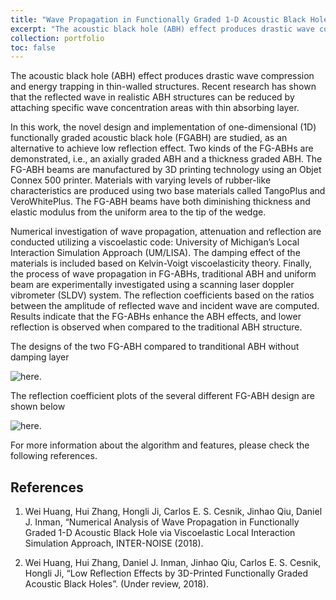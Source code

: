 ```yaml
---
title: "Wave Propagation in Functionally Graded 1-D Acoustic Black Hole via Viscoelastic Local Interaction Simulation Approach"
excerpt: "The acoustic black hole (ABH) effect produces drastic wave compression and energy trapping in thin-walled structures. Recent research has shown that the reflected wave in realistic ABH structures can be reduced by attaching specific wave concentration areas with thin absorbing layer."
collection: portfolio
toc: false
---
```


The acoustic black hole (ABH) effect produces drastic wave compression and energy trapping in thin-walled structures. Recent research has shown that the reflected wave in realistic ABH structures can be reduced by attaching specific wave concentration areas with thin absorbing layer.

In this work, the novel design and implementation of one-dimensional (1D) functionally graded acoustic black hole (FGABH) are studied, as an alternative to achieve low reflection effect. Two kinds of the FG-ABHs are demonstrated, i.e., an axially graded ABH and a thickness graded ABH. The FG-ABH beams are manufactured by 3D printing technology using an Objet Connex 500 printer. Materials with varying levels of rubber-like characteristics are produced using two base materials called TangoPlus and VeroWhitePlus. The FG-ABH beams have both diminishing thickness and elastic modulus from the uniform area to the tip of the wedge. 

Numerical investigation of wave propagation, attenuation and reflection are conducted utilizing a viscoelastic code: University of Michigan’s Local Interaction Simulation Approach (UM/LISA). The damping effect of the materials is included based on Kelvin-Voigt viscoelasticity theory. Finally, the process of wave propagation in FG-ABHs, traditional ABH and uniform beam are experimentally investigated using a scanning laser doppler vibrometer (SLDV) system. The reflection coefficients based on the ratios between the amplitude of reflected wave and incident wave are computed. Results indicate that the FG-ABHs enhance the ABH effects, and lower reflection is observed when compared to the traditional ABH structure.

The designs of the two FG-ABH compared to tranditional ABH without damping layer

![**here**.](/images/reflection_coefficients.png)

The reflection coefficient plots of the several different FG-ABH design are shown below 

![**here**.](/images/jsv_displacement.png)

For more information about the algorithm and features, please check the following references.

References
------
1. Wei Huang, Hui Zhang, Hongli Ji, Carlos E. S. Cesnik, Jinhao Qiu, Daniel J. Inman, “Numerical Analysis of Wave Propagation in Functionally Graded 1-D Acoustic Black Hole via Viscoelastic Local Interaction Simulation Approach, INTER-NOISE (2018).

2. Wei Huang, Hui Zhang, Daniel J. Inman, Jinhao Qiu, Carlos E. S. Cesnik, Hongli Ji, “Low Reflection Effects by 3D-Printed Functionally Graded Acoustic Black Holes”. (Under review, 2018).
